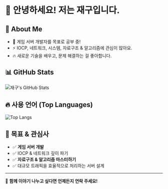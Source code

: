 # 👋 안녕하세요! 저는 재구입니다.

## 🚀 About Me
- 🎯 게임 서버 개발자를 목표로 공부 중!
- ⚡ IOCP, 네트워크, 시스템, 자료구조 & 알고리즘에 관심이 많아요.
- 🔥 새로운 기술을 배우고, 문제 해결하는 걸 좋아합니다.

## 📊 GitHub Stats
![재구's GitHub Stats](https://github-readme-stats.vercel.app/api?username=JgNet97&show_icons=true&theme=radical)

## 🔥 사용 언어 (Top Languages)
![Top Langs](https://github-readme-stats.vercel.app/api/top-langs/?username=JgNet97&layout=compact&theme=radical)

## 🎯 목표 & 관심사
- ✅ **게임 서버 개발**
- ✅ IOCP & 네트워크 깊이 파기
- ✅ **자료구조 & 알고리즘 마스터하기**
- ✅ 대규모 트래픽을 효율적으로 처리하는 서버 설계

---

💬 **함께 이야기 나누고 싶다면 언제든지 연락 주세요!**
